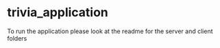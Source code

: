 # trivia_application

To run the application please look at the readme for the server and client folders
